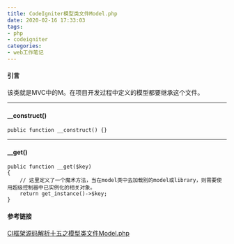 ```yaml
---
title: CodeIgniter模型类文件Model.php
date: 2020-02-16 17:33:03
tags:
- php
- codeigniter
categories:
- web工作笔记
---
```


#### 引言 ####
该类就是MVC中的M。在项目开发过程中定义的模型都要继承这个文件。
<!-- more -->

---

#### __construct() ####
```text
public function __construct() {}
```

---

#### __get() ####
```text
public function __get($key)
{
    // 这里定义了一个魔术方法，当在model类中去加载别的model或library，则需要使用超级控制器中已实例化的相关对象。
    return get_instance()->$key;
}
```

#### 参考链接 ####
[CI框架源码解析十五之模型类文件Model.php](https://blog.csdn.net/Zhihua_W/article/details/52953226)
